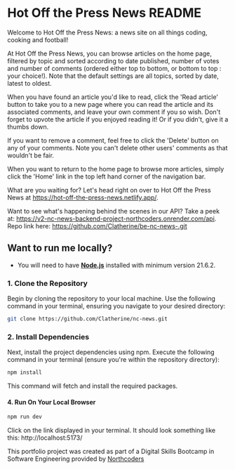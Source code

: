 # **Hot Off the Press News README**

Welcome to Hot Off the Press News: a news site on all things coding, cooking and football!

At Hot Off the Press News, you can browse articles on the home page, filtered by topic and sorted according to date published, number of votes and number of comments (ordered either top to bottom, or bottom to top : your choice!). Note that the default settings are all topics, sorted by date, latest to oldest.

When you have found an article you'd like to read, click the 'Read article' button to take you to a new page where you can read the article and its associated comments, and leave your own comment if you so wish. Don't forget to upvote the article if you enjoyed reading it! Or if you didn't, give it a thumbs down. 

If you want to remove a comment, feel free to click the 'Delete' button on any of your comments. Note you can't delete other users' comments as that wouldn't be fair. 

When you want to return to the home page to browse more articles, simply click the 'Home' link in the top left hand corner of the navigation bar.

What are you waiting for? Let's head right on over to Hot Off the Press News at 
https://hot-off-the-press-news.netlify.app/.

Want to see what's happening behind the scenes in our API? Take a peek at: https://v2-nc-news-backend-project-northcoders.onrender.com/api.
Repo link here: https://github.com/Clatherine/be-nc-news-.git

## Want to run me locally? 

- You will need to have **[Node.js](https://nodejs.org/)** installed with minimum version 21.6.2.

### 1. Clone the Repository

Begin by cloning the repository to your local machine. Use the following command in your terminal, ensuring you navigate to your desired directory:

```bash
git clone https://github.com/Clatherine/nc-news.git
```

### 2. Install Dependencies

Next, install the project dependencies using npm. Execute the following command in your terminal (ensure you're within the repository directory):

```bash
npm install
```

This command will fetch and install the required packages.

#### 4. Run On Your Local Browser

```bash
npm run dev
```
Click on the link displayed in your terminal.
    It should look something like this: http://localhost:5173/

This portfolio project was created as part of a Digital Skills Bootcamp in Software Engineering provided by [Northcoders](https://northcoders.com/)
